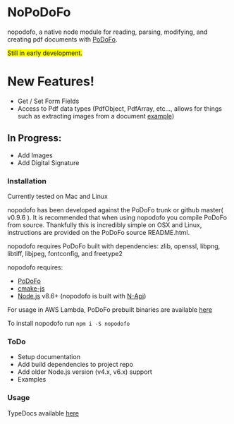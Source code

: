 # NoPoDoFo


nopodofo, a native node module for reading, parsing, modifying, and creating pdf documents with [PoDoFo](http://podofo.sourceforge.net/index.html).

<span style="background-color:#FFFF00">Still in early development.</span>

# New Features!
 - Get / Set Form Fields
 - Access to Pdf data types (PdfObject, PdfArray, etc..., allows for things such as extracting images from a document [example](https://github.com/corymickelson/nopodofo/blob/master/lib/page.spec.ts#L145-L190))

## In Progress:
 - Add Images
 - Add Digital Signature

### Installation

Currently tested on Mac and Linux

nopodofo has been developed against the PoDoFo trunk or github master( v0.9.6 ). It is recommended that when using nopodofo you compile PoDoFo from source. Thankfully this is incredibly simple on OSX and Linux, instructions are provided on the PoDoFo source README.html.  

nopodofo requires PoDoFo built with dependencies: zlib, openssl, libpng, libtiff, libjpeg, fontconfig, and freetype2

nopodofo requires:
 - [PoDoFo](http://podofo.sourceforge.net/index.html)
 - [cmake-js](https://www.npmjs.com/package/cmake-js)
 - [Node.js](https://nodejs.org/) v8.6+ (nopodofo is built with [N-Api](https://nodejs.org/dist/latest-v8.x/docs/api/n-api.html))

For usage in AWS Lambda, PoDoFo prebuilt binaries are available [here](https://github.com/corymickelson/Commonopodofo_PoDoFo)

To install nopodofo run 
`npm i -S nopodofo`

### ToDo

 - Setup documentation
 - Add build dependencies to project repo
 - Add older Node.js version (v4.x, v6.x) support
 - Examples

### Usage

TypeDocs available [here](https://corymickelson.github.io/nopodofo/index.html)

